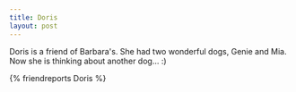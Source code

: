 ```yaml
---
title: Doris
layout: post
---
```


Doris is a friend of Barbara's. She had two wonderful dogs, Genie and Mia.
Now she is thinking about another dog... :)

{% friendreports Doris %}
